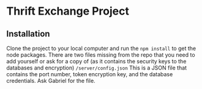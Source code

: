 # Thrift Exchange Project

## Installation

Clone the project to your local computer and run the `npm install` to get the node packages.
There are two files missing from the repo that you need to add yourself or ask for a copy of (as it contains the security keys to the databases and encryption)
`/server/config.json`
This is a JSON file that contains the port number, token encryption key, and the database credentials. Ask Gabriel for the file.

